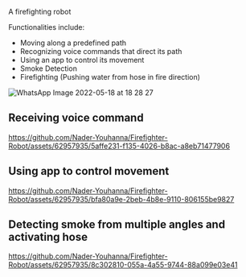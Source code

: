 A firefighting robot

Functionalities include:
- Moving along a predefined path
- Recognizing voice commands that direct its path
- Using an app to control its movement
- Smoke Detection
- Firefighting (Pushing water from hose in fire direction)

![WhatsApp Image 2022-05-18 at 18 28 27](https://github.com/Nader-Youhanna/Firefighter-Robot/assets/62957935/0463e7c7-6786-4ce4-b741-ae8095bc7227)

## Receiving voice command
https://github.com/Nader-Youhanna/Firefighter-Robot/assets/62957935/5affe231-f135-4026-b8ac-a8eb71477906


## Using app to control movement
https://github.com/Nader-Youhanna/Firefighter-Robot/assets/62957935/bfa80a9e-2beb-4b8e-9110-806155be9827

## Detecting smoke from multiple angles and activating hose

https://github.com/Nader-Youhanna/Firefighter-Robot/assets/62957935/8c302810-055a-4a55-9744-88a099e03e41







